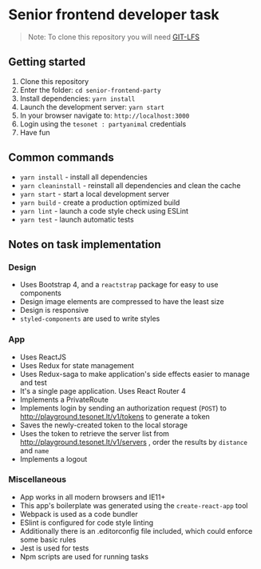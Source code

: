 # Senior frontend developer task

> Note: To clone this repository you will need [GIT-LFS](https://git-lfs.github.com/)

## Getting started

1. Clone this repository
2. Enter the folder: ```cd senior-frontend-party```
3. Install dependencies: ```yarn install```
4. Launch the development server: ```yarn start```
5. In your browser navigate to: ```http://localhost:3000```
6. Login using the ```tesonet : partyanimal``` credentials
7. Have fun

## Common commands

- ```yarn install``` - install all dependencies
- ```yarn cleaninstall``` - reinstall all dependencies and clean the cache
- ```yarn start``` - start a local development server
- ```yarn build``` - create a production optimized build
- ```yarn lint``` - launch a code style check using ESLint
- ```yarn test``` - launch automatic tests

## Notes on task implementation

### Design
- Uses Bootstrap 4, and a ```reactstrap``` package for easy to use components
- Design image elements are compressed to have the least size
- Design is responsive
- ```styled-components``` are used to write styles

### App
- Uses ReactJS
- Uses Redux for state management
- Uses Redux-saga to make application's side effects easier to manage and test
- It's a single page application. Uses React Router 4
- Implements a PrivateRoute
- Implements login by sending an authorization request (`POST`) to http://playground.tesonet.lt/v1/tokens to generate a token
- Saves the newly-created token to the local storage
- Uses the token to retrieve the server list from http://playground.tesonet.lt/v1/servers , order the results by `distance` and `name`
- Implements a logout

### Miscellaneous
- App works in all modern browsers and IE11+
- This app's boilerplate was generated using the ```create-react-app``` tool
- Webpack is used as a code bundler
- ESlint is configured for code style linting
- Additionally there is an .editorconfig file included, which could enforce some basic rules
- Jest is used for tests
- Npm scripts are used for running tasks
